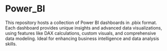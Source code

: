# Power_BI
This repository hosts a collection of Power BI dashboards in .pbix format. Each dashboard provides unique insights and advanced data visualizations, using features like DAX calculations, custom visuals, and comprehensive data modeling. Ideal for enhancing business intelligence and data analysis skills.
